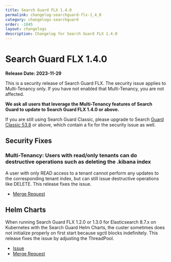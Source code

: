 ```yaml
---
title: Search Guard FLX 1.4.0
permalink: changelog-searchguard-flx-1_4_0
category: changelogs-searchguard
order: -1045
layout: changelogs
description: Changelog for Search Guard FLX 1.4.0
---
```


<!--- Copyright 2024 floragunn GmbH -->

# Search Guard FLX 1.4.0

**Release Date: 2023-11-29**

This is a security release of Search Guard FLX. The security issue applies to Multi-Tenancy only. 
If you have not enabled that Multi-Tenancy, you are not affected.

**We ask all users that leverage the Multi-Tenancy features of Search Guard to update to Search Guard FLX 1.4.0 or above.** 

If you are still using Search Guard Classic, please upgrade to Search [Guard Classic 53.8](changelog-searchguard-7x-53_8_0) or above, which contain
a fix for the security issue as well.

## Security Fixes

### Multi-Tenancy: Users with read/only tenants can do destructive operations such as deleting the .kibana index

A user with only READ access to a tenant cannot perform any updates to the corresponding tenant index, but can still issue destructive operations like DELETE. 
This release fixes the issue.

* [Merge Request](https://git.floragunn.com/search-guard/search-guard-suite-enterprise/-/merge_requests/570)

## Helm Charts

When running Search Guard FLX 1.2.0 or 1.3.0 for Elasticsearch 8.7.x on Kubernetes with the Search Guard Helm Charts,
the custer sometimes does not initialize properly on first start because sgctl blocks indefinitely. This release fixes the issue
by adjusting the ThreadPool.

* [Issue](https://git.floragunn.com/search-guard/search-guard-suite-enterprise/-/issues/255)
* [Merge Request](https://git.floragunn.com/search-guard/search-guard-suite-enterprise/-/merge_requests/547)